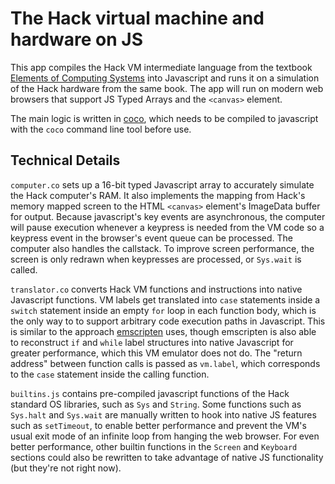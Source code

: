 # The Hack virtual machine and hardware on JS

This app compiles the Hack VM intermediate language from the textbook [Elements of Computing Systems](http://www1.idc.ac.il/tecs/) into Javascript and runs it on a simulation of the Hack hardware from the same book. The app will run on modern web browsers that support JS Typed Arrays and the `<canvas>` element.

The main logic is written in [coco](https://github.com/satyr/coco), which needs to be compiled to javascript with the `coco` command line tool before use.

## Technical Details

`computer.co` sets up a 16-bit typed Javascript array to accurately simulate the Hack computer's RAM. It also implements the mapping from Hack's memory mapped screen to the HTML `<canvas>` element's ImageData buffer for output. Because javascript's key events are asynchronous, the computer will pause execution whenever a keypress is needed from the VM code so a keypress event in the browser's event queue can be processed. The computer also handles the callstack. To improve screen performance, the screen is only redrawn when keypresses are processed, or `Sys.wait` is called.

`translator.co` converts Hack VM functions and instructions into native Javascript functions. VM labels get translated into `case` statements inside a `switch` statement inside an empty `for` loop in each function body, which is the only way to to support arbitrary code execution paths in Javascript. This is similar to the approach [emscripten](https://github.com/kripken/emscripten) uses, though emscripten is also able to reconstruct `if` and `while` label structures into native Javascript for greater performance, which this VM emulator does not do. The "return address" between function calls is passed as `vm.label`, which corresponds to the `case` statement inside the calling function.

`builtins.js` contains pre-compiled javascript functions of the Hack standard OS libraries, such as `Sys` and `String`. Some functions such as `Sys.halt` and `Sys.wait` are manually written to hook into native JS features such as `setTimeout`, to enable better performance and prevent the VM's usual exit mode of an infinite loop from hanging the web browser. For even better performance, other builtin functions in the `Screen` and `Keyboard` sections could also be rewritten to take advantage of native JS functionality (but they're not right now).

